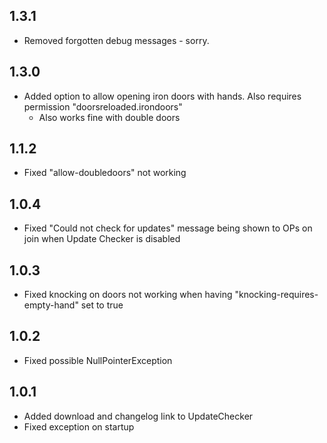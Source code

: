 ## 1.3.1
- Removed forgotten debug messages - sorry.

## 1.3.0
- Added option to allow opening iron doors with hands. Also requires permission "doorsreloaded.irondoors"
  - Also works fine with double doors 

## 1.1.2
- Fixed "allow-doubledoors" not working

## 1.0.4
- Fixed "Could not check for updates" message being shown to OPs on join when Update Checker is disabled

## 1.0.3
- Fixed knocking on doors not working when having "knocking-requires-empty-hand" set to true 

## 1.0.2
- Fixed possible NullPointerException

## 1.0.1
- Added download and changelog link to UpdateChecker
- Fixed exception on startup